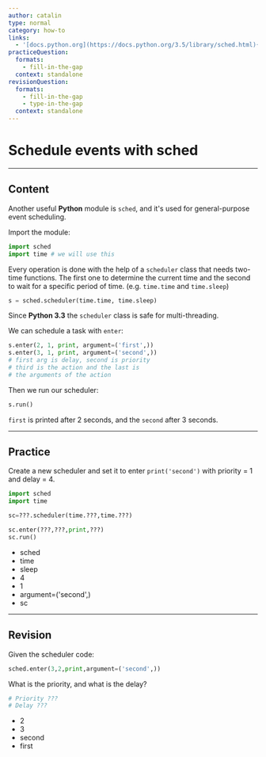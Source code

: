 ```yaml
---
author: catalin
type: normal
category: how-to
links:
  - '[docs.python.org](https://docs.python.org/3.5/library/sched.html){website}'
practiceQuestion:
  formats:
    - fill-in-the-gap
  context: standalone
revisionQuestion:
  formats:
    - fill-in-the-gap
    - type-in-the-gap
  context: standalone
---
```


# Schedule events with sched


---

## Content

Another useful **Python** module is `sched`, and it's used for general-purpose event scheduling.

Import the module:

```python
import sched
import time # we will use this
```

Every operation is done with the help of a `scheduler` class that needs two-time functions. The first one to determine the current time and the second to wait for a specific period of time. (e.g. `time.time` and `time.sleep`)

```python
s = sched.scheduler(time.time, time.sleep)
```

Since **Python 3.3** the `scheduler` class is safe for multi-threading.

We can schedule a task with `enter`:

```python
s.enter(2, 1, print, argument=('first',))
s.enter(3, 1, print, argument=('second',))
# first arg is delay, second is priority
# third is the action and the last is
# the arguments of the action
```

Then we run our scheduler:

```python
s.run()
```

`first` is printed after 2 seconds, and the `second` after 3 seconds.


---

## Practice

Create a new scheduler and set it to enter `print('second')` with priority = 1 and delay = 4.

```python
import sched
import time

sc=???.scheduler(time.???,time.???)

sc.enter(???,???,print,???)
sc.run()
```

- sched
- time
- sleep
- 4
- 1
- argument=('second',)
- sc


---

## Revision

Given the scheduler code:

```python
sched.enter(3,2,print,argument=('second',))
```
What is the priority, and what is the delay?
```python
# Priority ???
# Delay ???
```

- 2
- 3
- second
- first
